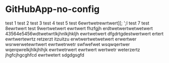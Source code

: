 # GitHubApp-no-config

test 1
test 2
test 3
test 4
test 5
test 6ewrtwetrewrtwert\][;
';l
test 7
test 8ewrtwert
test 9wertwetwert
ewrtwert
fhzfgjh
erdtwetwertwetwetwert
43564e5456wdtwetwrtlkjhnlkjhkljh
ewrtwetwert
dfgdrtgdestwertwert
ertert
ewrtwertewrtz
retzerzt
itzuitzu
erwtwertwetwetwert
erwertwer
wsrwerwetewrtwert
ewrtwetrwetr
swfwefwet
wsqwqertwer
wqerqwrelkjhlkjhlhjk
ewrtwetrwert
ewrtwert
wertwetr
weterzertz
jhgfcjhgcghfcd
ewrtwetert
sdgdgsgfd
